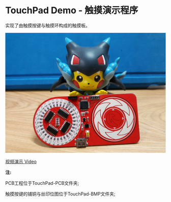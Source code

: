 # TouchPad Demo - 触摸演示程序

实现了由触摸按键与触摸环构成的触摸板。


![image](https://github.com/AnalogDragon/TouchPad-Demo/blob/master/image/PIC1.jpg)

[视频演示 Video](https://www.bilibili.com/video/av66430694/ "【DEMO展示】电容式触摸的DEMO测试")



**注:**

PCB工程位于TouchPad-PCB文件夹;

触摸按键的铺铜与丝印位图位于TouchPad-BMP文件夹;


